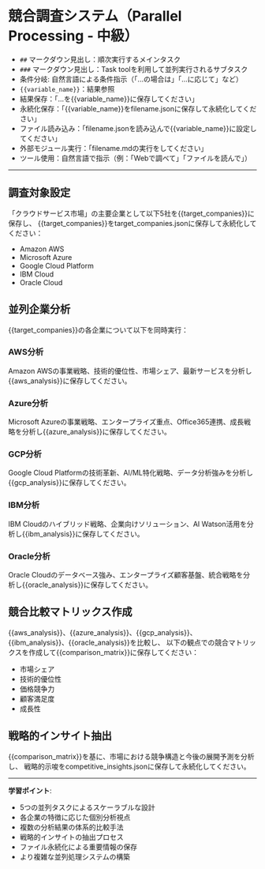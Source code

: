 # 競合調査システム（Parallel Processing - 中級）

- `##` マークダウン見出し：順次実行するメインタスク
- `###` マークダウン見出し：Task toolを利用して並列実行されるサブタスク
- 条件分岐: 自然言語による条件指示（「...の場合は」「...に応じて」など）
- `{{variable_name}}`：結果参照
- 結果保存：「...を{{variable_name}}に保存してください」
- 永続化保存：「{{variable_name}}をfilename.jsonに保存して永続化してください」
- ファイル読み込み：「filename.jsonを読み込んで{{variable_name}}に設定してください」
- 外部モジュール実行：「filename.mdの実行をしてください」
- ツール使用：自然言語で指示（例：「Webで調べて」「ファイルを読んで」）

---


## 調査対象設定
「クラウドサービス市場」の主要企業として以下5社を{{target_companies}}に保存し、
{{target_companies}}をtarget_companies.jsonに保存して永続化してください：
- Amazon AWS
- Microsoft Azure  
- Google Cloud Platform
- IBM Cloud
- Oracle Cloud

## 並列企業分析
{{target_companies}}の各企業について以下を同時実行：

### AWS分析
Amazon AWSの事業戦略、技術的優位性、市場シェア、最新サービスを分析し{{aws_analysis}}に保存してください。

### Azure分析  
Microsoft Azureの事業戦略、エンタープライズ重点、Office365連携、成長戦略を分析し{{azure_analysis}}に保存してください。

### GCP分析
Google Cloud Platformの技術革新、AI/ML特化戦略、データ分析強みを分析し{{gcp_analysis}}に保存してください。

### IBM分析
IBM Cloudのハイブリッド戦略、企業向けソリューション、AI Watson活用を分析し{{ibm_analysis}}に保存してください。

### Oracle分析
Oracle Cloudのデータベース強み、エンタープライズ顧客基盤、統合戦略を分析し{{oracle_analysis}}に保存してください。

## 競合比較マトリックス作成
{{aws_analysis}}、{{azure_analysis}}、{{gcp_analysis}}、{{ibm_analysis}}、{{oracle_analysis}}を比較し、
以下の観点での競合マトリックスを作成して{{comparison_matrix}}に保存してください：
- 市場シェア
- 技術的優位性
- 価格競争力
- 顧客満足度
- 成長性

## 戦略的インサイト抽出
{{comparison_matrix}}を基に、市場における競争構造と今後の展開予測を分析し、
戦略的示唆をcompetitive_insights.jsonに保存して永続化してください。

---

**学習ポイント**:
- 5つの並列タスクによるスケーラブルな設計
- 各企業の特徴に応じた個別分析視点
- 複数の分析結果の体系的比較手法
- 戦略的インサイトの抽出プロセス
- ファイル永続化による重要情報の保存
- より複雑な並列処理システムの構築